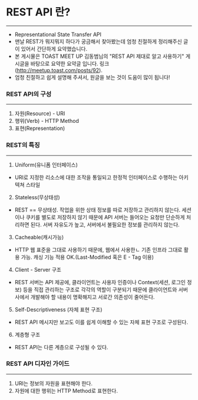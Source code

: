 # REST API 란?
-------------------------------
- Representational State Transfer API
- 맨날 REST가 뭐지뭐지 하다가 궁금해서 찾아봤는데 엄청 친절하게 정리해주신 글이 있어서 간단하게 요약했습니다. 
- 본 게시물은 TOAST MEET UP 김동범님의 "REST API 제대로 알고 사용하기" 게시글을 바탕으로 요약한 요약글 입니다. 링크(http://meetup.toast.com/posts/92).
- 엄청 친절하고 쉽게 설명해 주셔서, 원글을 보는 것이 도움이 많이 됩니다!


### REST API의 구성
-----------------------------------
1. 자원(Resource) - URI
2. 행위(Verb) - HTTP Method
3. 표현(Representation) 

### REST의 특징
-------------------------------------------
1) Uniform(유니폼 인터페이스)
- URI로 지정한 리소스에 대한 조작을 통일되고 한정적 인터페이스로 수행하는 아키텍쳐 스타일
2) Stateless(무상태성)
- REST == 무상태성. 작업을 위한 상태 정보를 따로 저장하고 관리하지 않는다. 세션이나 쿠키를 별도로 저장하지 않기 때문에 API 서버는 들어오는 요청만 단순하게 처리하면 된다. 서버 자유도가 높고, 서버에서 불필요한 정보를 관리하지 않는다. 
3) Cacheable(캐시가능)
- HTTP 웹 표준을 그대로 사용하기 때문에, 웹에서 사용한ㄴ 기존 인프라 그대로 활용 가능. 캐싱 기능 적용 OK.(Last-Modified 혹은 E - Tag 이용)
4) Client - Server 구조
- REST 서버는 API 제공에, 클라이언트는 사용자 인증이나 Context(세션, 로그인 정보) 등을 직접 관리하는 구조로 각각의 역할이 구분되기 때문에 클라이언트와 서버 사에서 개발해야 할 내용이 명확해지고 서로간 의존성이 줄어든다. 
5) Self-Descriptiveness (자체 표현 구조)
- REST API 메시지만 보고도 이를 쉽게 이해할 수 있는 자체 표현 구조로 구성된다. 
6) 계층형 구조
- REST API는 다른 계층으로 구성될 수 있다. 

### REST API 디자인 가이드
--------------------------------------------------
1. URI는 정보의 자원을 표현해야 한다. 
2. 자원에 대한 행위는 HTTP Method로 표현한다. 


